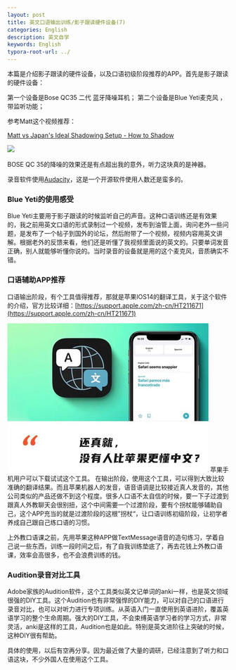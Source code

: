 ```yaml
---
layout: post
title: 英文口语输出训练/影子跟读硬件设备(7)
categories: English
description: 英文自学
keywords: English
typora-root-url: ../
---
```


本篇是介绍影子跟读的硬件设备，以及口语初级阶段推荐的APP。首先是影子跟读的硬件设备：

第一个设备是Bose QC35 二代 蓝牙降噪耳机；
第二个设备是Blue Yeti麦克风 ，带监听功能；

参考Matt这个视频推荐：

[Matt vs Japan's Ideal Shadowing Setup - How to Shadow](https://youtu.be/8qx_hnAGc-k)

<img src="https://cs-cn.top/images/posts/English_Shadowing74430.jpg"/>



BOSE QC 35的降噪的效果还是有点超出我的意外，听力这块真的是神器。

录音软件使用[Audacity](https://www.fosshub.com/Audacity-old.html)，这是一个开源软件使用人数还是蛮多的。

### Blue Yeti的使用感受

Blue Yeti主要用于影子跟读的时候监听自己的声音。这种口语训练还是有效果的，我之前用英文口语的形式录制过一个视频，发布到油管上面，询问老外一些问题，是发布了一个帖子到国外的论坛，然后附带了一个视频，视频内容用英文讲解。根据老外的反馈来看，他们还是听懂了我视频里面说的英文的。只要单词发音正确，别人就能够听懂你说的。当时录音的设备就是用的这个麦克风，音质确实不错。

### 口语辅助APP推荐

口语输出阶段，有个工具值得推荐，那就是苹果IOS14的翻译工具，关于这个软件的介绍，官方比较详细：[https://support.apple.com/zh-cn/HT211671](https://support.apple.com/zh-cn/HT211671)

![ios14_translate12.png](/images/posts/ios14_translate12.png)
苹果手机用户可以下载试试这个工具。
在输出阶段，使用这个工具，可以得到大致比较准确的翻译结果。而且苹果机器人的发音，语音语调是比较接近真人发音的，其他公司类似的产品还做不到这个程度。很多人口语不太自信的时候，要一下子过渡到跟真人外教聊天会很别扭，这个中间需要一个过渡阶段，要有个拐杖能够辅助自己，这个APP充当的就是过渡阶段的这根”拐杖“，让口语训练初级阶段，让初学者养成自己跟自己练口语的习惯。



上外教口语课之前，先用苹果这种APP做TextMessage语音的造句练习，学着自己说一些东西，训练一段时间之后，有了自我训练垫底了，再去花钱上外教口语课，效率会高很多，也不会浪费训练的钱。

### Audition录音对比工具

Adobe家族的Audition软件，这个工具类似英文记单词的anki一样，也是英文领域很强的DIY工具。这个Audition也有非常强悍的DIY能力，可以对自己的口语进行录音对比，也可以对听力进行专项训练。从英语入门一直使用到英语进阶，覆盖英语学习的整个生命周期。强大的DIY工具，不会束缚英语学习者的学习方式，非常灵活，anki是这样的工具，Audition也是如此。特别是英文进阶往上突破的时候，这种DIY很有帮助。

具体的使用，以后有空再分享。因为最近做了大量的调研，已经注意到了听力和口语这块，不少外国人在使用这个工具。





